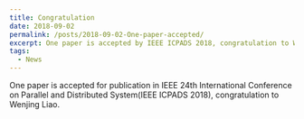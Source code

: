 ```yaml
---
title: Congratulation
date: 2018-09-02
permalink: /posts/2018-09-02-One-paper-accepted/
excerpt: One paper is accepted by IEEE ICPADS 2018, congratulation to Wenjing Liao.
tags:
  - News
---
```


One paper is accepted for publication in IEEE 24th International Conference on Parallel and Distributed System(IEEE ICPADS 2018), congratulation to Wenjing Liao.
